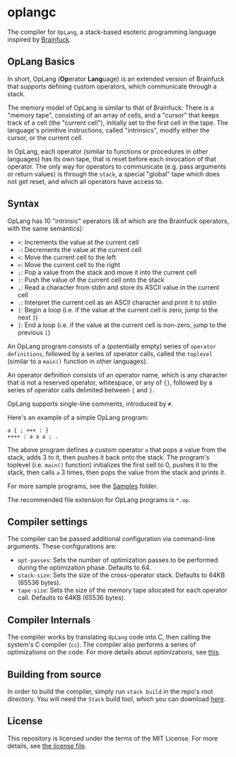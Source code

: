 # oplangc

The compiler for `OpLang`, a stack-based esoteric programming language inspired by [Brainfuck](https://en.wikipedia.org/wiki/Brainfuck).

## OpLang Basics

In short, OpLang (**Op**erator **Lang**uage) is an extended version of Brainfuck that supports defining custom operators, which communicate through a stack.

The memory model of OpLang is similar to that of Brainfuck: There is a "memory tape", consisting of an array of cells, and a "cursor" that keeps track of a cell (the "current cell"), initially set to the first cell in the tape.
The language's primitive instructions, called "intrinsics", modify either the cursor, or the current cell.

In OpLang, each operator (similar to functions or procedures in other languages) has its own tape, that is reset before each invocation of that operator.
The only way for operators to communicate (e.g. pass arguments or return values) is through the `stack`, a special "global" tape which does not get reset, and which all operators have access to.

## Syntax

OpLang has 10 "intrinsic" operators (8 of which are the Brainfuck operators, with the same semantics):

* `+`: Increments the value at the current cell
* `-`: Decrements the value at the current cell
* `<`: Move the current cell to the left
* `>`: Move the current cell to the right
* `;`: Pop a value from the stack and move it into the current cell
* `:`: Push the value of the current cell onto the stack
* `,`: Read a character from stdin and store its ASCII value in the current cell
* `.`: Interpret the current cell as an ASCII character and print it to stdin
* `[`: Begin a loop (i.e. if the value at the current cell is zero, jump to the next `]`)
* `]`: End a loop (i.e. if the value at the current cell is non-zero, jump to the previous `[`)

An OpLang program consists of a (potentially empty) series of `operator definitions`, followed by a series of operator calls, called the `toplevel` (similar to a `main()` function in other languages).

An operator definition consists of an operator name, which is any character that is not a reserved operator, whitespace, or any of `{}`, followed by a series of operator calls delimited between `{` and `}`.

OpLang supports single-line comments, introduced by `#`.

Here's an example of a simple OpLang program:

```op
a { ; +++ : }
++++ : a a a ; .
```

The above program defines a custom operator `a` that pops a value from the stack, adds 3 to it, then pushes it back onto the stack.
The program's toplevel (i.e. `main()` function) initializes the first cell to 0, pushes it to the stack, then calls `a` 3 times, then pops the value from the stack and prints it.

For more sample programs, see the [Samples](Samples/) folder.

The recommended file extension for OpLang programs is `*.op`.

## Compiler settings

The compiler can be passed additional configuration via command-line arguments. These configurations are:

* `opt-passes`: Sets the number of optimization passes to be performed during the optimization phase. Defaults to 64.
* `stack-size`: Sets the size of the cross-operator stack. Defaults to 64KB (65536 bytes).
* `tape-size`: Sets the size of the memory tape allocated for each operator call. Defaults to 64KB (65536 bytes).

## Compiler Internals

The compiler works by translating `OpLang` code into C, then calling the system's C compiler (`cc`).
The compiler also performs a series of optimizations on the code. For more details about optimizations, see [this](https://github.com/Oldpug/Bfi#ast-and-optimizations).

## Building from source

In order to build the compiler, simply run `stack build` in the repo's root directory. You will need the `Stack` build tool, which you can download [here](https://www.haskell.org/platform/).

## License

This repository is licensed under the terms of the MIT License.
For more details, see [the license file](LICENSE.txt).